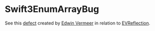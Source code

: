 # Swift3EnumArrayBug

See this [defect](https://bugs.swift.org/browse/SR-3083) created by [Edwin Vermeer](https://github.com/evermeer) in relation to [EVReflection](https://github.com/evermeer/EVReflection).
